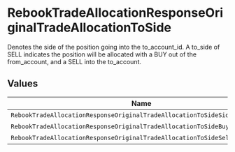 # RebookTradeAllocationResponseOriginalTradeAllocationToSide

Denotes the side of the position going into the to_account_id. A to_side of SELL indicates the position will be allocated with a BUY out of the from_account, and a SELL into the to_account.


## Values

| Name                                                                        | Value                                                                       |
| --------------------------------------------------------------------------- | --------------------------------------------------------------------------- |
| `RebookTradeAllocationResponseOriginalTradeAllocationToSideSideUnspecified` | SIDE_UNSPECIFIED                                                            |
| `RebookTradeAllocationResponseOriginalTradeAllocationToSideBuy`             | BUY                                                                         |
| `RebookTradeAllocationResponseOriginalTradeAllocationToSideSell`            | SELL                                                                        |